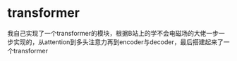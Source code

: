 # transformer
我自己实现了一个transformer的模块，根据B站上的学不会电磁场的大佬一步一步实现的，从attention到多头注意力再到encoder与decoder，最后搭建起来了一个transformer
